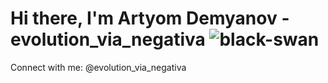# Hi there, I'm Artyom Demyanov - **evolution_via_negativa** ![black-swan](https://github.com/evolution-via-negativa/profile/assets/110254101/6d510437-1e15-4073-88cb-0f49c4bd5ded)

Connect with me: @evolution_via_negativa
